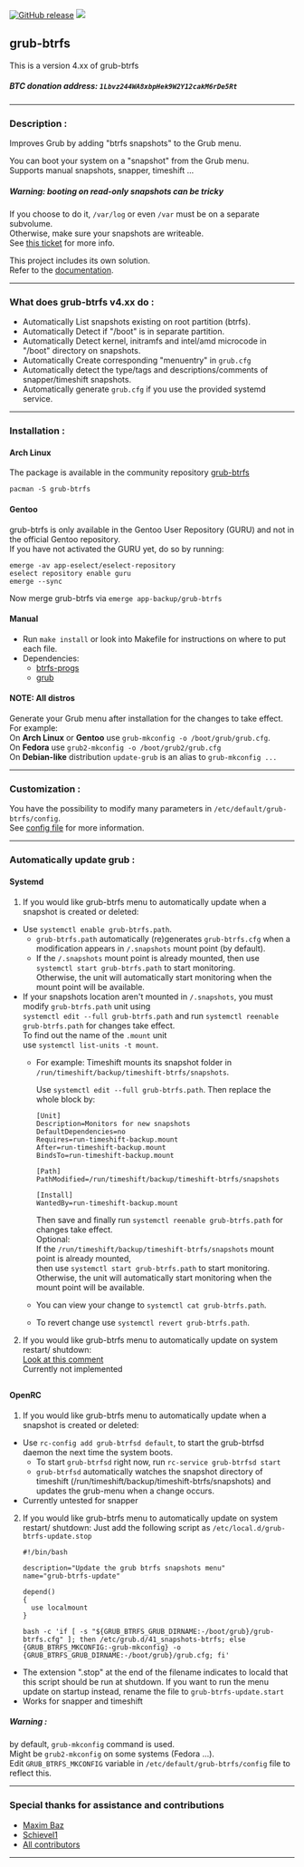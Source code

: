 [![GitHub release](https://img.shields.io/github/release/Antynea/grub-btrfs.svg)](https://github.com/Antynea/grub-btrfs/releases)
![](https://img.shields.io/github/license/Antynea/grub-btrfs.svg)

## grub-btrfs 

This is a version 4.xx of grub-btrfs
##### BTC donation address: `1Lbvz244WA8xbpHek9W2Y12cakM6rDe5Rt`
- - -
### Description :
Improves Grub by adding "btrfs snapshots" to the Grub menu.

You can boot your system on a "snapshot" from the Grub menu.  
Supports manual snapshots, snapper, timeshift ...

##### Warning: booting on read-only snapshots can be tricky

If you choose to do it, `/var/log` or even `/var` must be on a separate subvolume.  
Otherwise, make sure your snapshots are writeable.  
See [this ticket](https://github.com/Antynea/grub-btrfs/issues/92) for more info.

This project includes its own solution.  
Refer to the [documentation](https://github.com/Antynea/grub-btrfs/blob/master/initramfs/readme.md).

- - -
### What does grub-btrfs v4.xx do :
* Automatically List snapshots existing on root partition (btrfs).
* Automatically Detect if "/boot" is in separate partition.
* Automatically Detect kernel, initramfs and intel/amd microcode in "/boot" directory on snapshots.
* Automatically Create corresponding "menuentry" in `grub.cfg`
* Automatically detect the type/tags and descriptions/comments of snapper/timeshift snapshots.
* Automatically generate `grub.cfg` if you use the provided systemd service.

- - -
### Installation :
#### Arch Linux
The package is available in the community repository [grub-btrfs](https://archlinux.org/packages/community/any/grub-btrfs/)
```
pacman -S grub-btrfs
```

#### Gentoo
grub-btrfs is only available in the Gentoo User Repository (GURU) and not in the official Gentoo repository.  
If you have not activated the GURU yet, do so by running:
```
emerge -av app-eselect/eselect-repository 
eselect repository enable guru 
emerge --sync 
```

Now merge grub-btrfs via 
`emerge app-backup/grub-btrfs`

#### Manual

* Run `make install` or look into Makefile for instructions on where to put each file.
* Dependencies:
  * [btrfs-progs](https://archlinux.org/packages/core/x86_64/btrfs-progs/)
  * [grub](https://archlinux.org/packages/core/x86_64/grub/)

#### NOTE: All distros
Generate your Grub menu after installation for the changes to take effect.  
For example:  
On **Arch Linux** or **Gentoo** use `grub-mkconfig -o /boot/grub/grub.cfg`.  
On **Fedora** use `grub2-mkconfig -o /boot/grub2/grub.cfg`  
On **Debian-like** distribution `update-grub` is an alias to `grub-mkconfig ...`
- - -
### Customization :

You have the possibility to modify many parameters in `/etc/default/grub-btrfs/config`.  
See [config file](https://github.com/Antynea/grub-btrfs/blob/master/config) for more information.

- - -
### Automatically update grub :
#### Systemd
1. If you would like grub-btrfs menu to automatically update when a snapshot is created or deleted:
* Use `systemctl enable grub-btrfs.path`.
  * `grub-btrfs.path` automatically (re)generates `grub-btrfs.cfg` when a modification appears in `/.snapshots` mount point (by default).
  * If the `/.snapshots` mount point is already mounted, then use `systemctl start grub-btrfs.path` to start monitoring.  
    Otherwise, the unit will automatically start monitoring when the mount point will be available.
* If your snapshots location aren't mounted in `/.snapshots`, you must modify `grub-btrfs.path` unit using  
`systemctl edit --full grub-btrfs.path` and run `systemctl reenable grub-btrfs.path` for changes take effect.  
To find out the name of the `.mount` unit  
use `systemctl list-units -t mount`.  
	* For example: Timeshift mounts its snapshot folder in `/run/timeshift/backup/timeshift-btrfs/snapshots`.

		Use `systemctl edit --full grub-btrfs.path`.
		Then replace the whole block by:
		```
		[Unit]
		Description=Monitors for new snapshots
		DefaultDependencies=no
		Requires=run-timeshift-backup.mount
		After=run-timeshift-backup.mount
		BindsTo=run-timeshift-backup.mount

		[Path]
		PathModified=/run/timeshift/backup/timeshift-btrfs/snapshots

		[Install]
		WantedBy=run-timeshift-backup.mount
		```
		Then save and finally run `systemctl reenable grub-btrfs.path` for changes take effect.  
		Optional:  
		If the `/run/timeshift/backup/timeshift-btrfs/snapshots` mount point is already mounted,  
		then use `systemctl start grub-btrfs.path` to start monitoring.  
		Otherwise, the unit will automatically start monitoring when the mount point will be available.  
	* You can view your change to `systemctl cat grub-btrfs.path`.
	* To revert change use `systemctl revert grub-btrfs.path`.

2. If you would like grub-btrfs menu to automatically update on system restart/ shutdown:  
[Look at this comment](https://github.com/Antynea/grub-btrfs/issues/138#issuecomment-766918328)  
Currently not implemented
##
#### OpenRC
1. If you would like grub-btrfs menu to automatically update when a snapshot is created or deleted:
* Use `rc-config add grub-btrfsd default`, to start the grub-btrfsd daemon the next time the system boots. 
	* To start `grub-btrfsd` right now, run `rc-service grub-btrfsd start`
	* `grub-btrfsd` automatically watches the snapshot directory of timeshift (/run/timeshift/backup/timeshift-btrfs/snapshots)
	and updates the grub-menu when a change occurs.
* Currently untested for snapper

2. If you would like grub-btrfs menu to automatically update on system restart/ shutdown:
Just add the following script as `/etc/local.d/grub-btrfs-update.stop`
	```
	#!/bin/bash
	
	description="Update the grub btrfs snapshots menu"
	name="grub-btrfs-update"
	
	depend()
	{
	  use localmount
	}
	
	bash -c 'if [ -s "${GRUB_BTRFS_GRUB_DIRNAME:-/boot/grub}/grub-btrfs.cfg" ]; then /etc/grub.d/41_snapshots-btrfs; else {GRUB_BTRFS_MKCONFIG:-grub-mkconfig} -o {GRUB_BTRFS_GRUB_DIRNAME:-/boot/grub}/grub.cfg; fi' 
	```
	
* The extension ".stop" at the end of the filename indicates to locald that this script should be run at shutdown. 
 If you want to run the menu update on startup instead, rename the file to `grub-btrfs-update.start`
* Works for snapper and timeshift

##### Warning :
by default, `grub-mkconfig` command is used.  
Might be `grub2-mkconfig` on some systems (Fedora ...).   
Edit `GRUB_BTRFS_MKCONFIG` variable in `/etc/default/grub-btrfs/config` file to reflect this.
- - -
### Special thanks for assistance and contributions
* [Maxim Baz](https://github.com/maximbaz)
* [Schievel1](https://github.com/Antynea/grub-btrfs/discussions/173#discussioncomment-1438790)
* [All contributors](https://github.com/Antynea/grub-btrfs/graphs/contributors)
- - -
